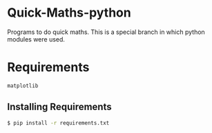 # Quick-Maths-python

Programs to do quick maths. This is a special branch in which python modules were used.

# Requirements

`matplotlib`

## Installing Requirements

```sh
$ pip install -r requirements.txt
```

